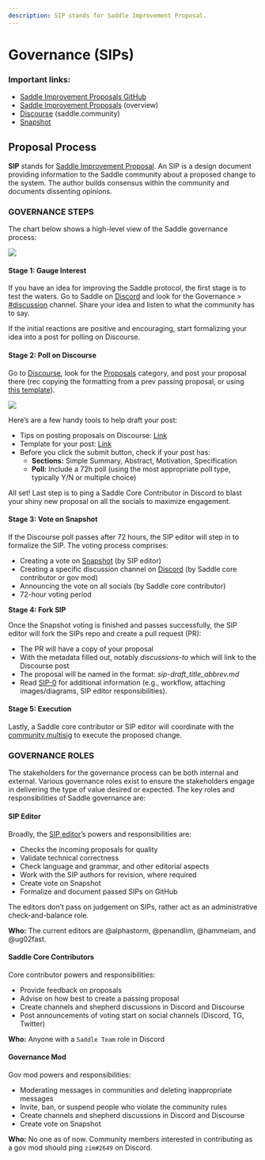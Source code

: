 ```yaml
---
description: SIP stands for Saddle Improvement Proposal.
---
```


# Governance (SIPs)

### Important links:

* [Saddle Improvement Proposals GitHub](https://github.com/saddle-finance/SIPS)
* [Saddle Improvement Proposals](https://sips.saddle.community) (overview)
* [Discourse](https://www.saddle.community) (saddle.community)
* [Snapshot](https://snapshot.org/#/saddlefinance.eth)

## Proposal Process

**SIP** stands for [Saddle Improvement Proposal](https://github.com/saddle-finance/SIPS/blob/master/SIPS/sip-0.md#what-is-an-sip). An SIP is a design document providing information to the Saddle community about a proposed change to the system. The author builds consensus within the community and documents dissenting opinions.

### GOVERNANCE STEPS &#x20;

The chart below shows a high-level view of the Saddle governance process:

![](https://lh5.googleusercontent.com/Piq4TjxlF\_KP1Bl16JJADfeAIOQ-n5i28lvOuI6-W6grEZXpQ3IpBgAYyHK50jiC1ENgWjSYe\_Mt8J7ft7Zm\_BLc0mnAAciTyyqq4qzUYpGJNKwbtvZv9ia6t4rpPA)

#### Stage 1: Gauge Interest

If you have an idea for improving the Saddle protocol, the first stage is to test the waters. Go to Saddle on [Discord](https://discord.gg/saddle) and look for the Governance > [#discussion](https://discord.com/channels/780508954916290610/909713556491108352) channel. Share your idea and listen to what the community has to say.

If the initial reactions are positive and encouraging, start formalizing your idea into a post for polling on Discourse.

#### Stage 2: Poll on Discourse

Go to [Discourse](https://www.saddle.community), look for the [Proposals](https://www.saddle.community/c/proposals/6) category, and post your proposal there (rec copying the formatting from a prev passing proposal, or using [this template](https://github.com/saddle-finance/SIPS/blob/master/sip-X.md)).

![](https://lh3.googleusercontent.com/ZjKjKwrLsW36QT2\_bYZTbruEWpONi6vEU6kK-398u\_2rD6kVsfsGb-GjIzbwc3KgWb0FP8sSKqZxGs\_HbMaD19ofrZdmfVnck5pIU7hrvC7azEsyjx7l665iaMLl5kaQV7fm6h5F)

Here’s are a few handy tools to help draft your post:&#x20;

* Tips on posting proposals on Discourse: [Link](https://www.saddle.community/t/about-the-proposals-category/15)&#x20;
* Template for your post: [Link](https://github.com/saddle-finance/SIPS/blob/master/sip-X.md)
* Before you click the submit button, check if your post has:&#x20;
  * **Sections:** Simple Summary, Abstract, Motivation, Specification&#x20;
  * **Poll:** Include a 72h poll (using the most appropriate poll type, typically Y/N or multiple choice)&#x20;

All set! Last step is to ping a Saddle Core Contributor in Discord to blast your shiny new proposal on all the socials to maximize engagement.

#### Stage 3: Vote on Snapshot

&#x20;If the Discourse poll passes after 72 hours, the SIP editor will step in to formalize the SIP. The voting process comprises:

* Creating a vote on [Snapshot](https://snapshot.org/#/saddlefinance.eth) (by SIP editor)
* Creating a specific discussion channel on [Discord](https://discord.gg/saddle) (by Saddle core contributor or gov mod)
* Announcing the vote on all socials (by Saddle core contributor)
* 72-hour voting period

**Stage 4: Fork SIP**&#x20;

Once the Snapshot voting is finished and passes successfully, the SIP editor will fork the SIPs repo and create a pull request (PR):&#x20;

* The PR will have a copy of your proposal&#x20;
* With the metadata filled out, notably _discussions-to_ which will link to the Discourse post&#x20;
* The proposal will be named in the format: _sip-draft\_title\_abbrev.md_&#x20;
* Read [SIP-0](https://github.com/saddle-finance/SIPS/blob/master/SIPS/sip-0.md) for additional information (e.g., workflow, attaching images/diagrams, SIP editor responsibilities).

#### Stage 5: Execution

Lastly, a Saddle core contributor or SIP editor will coordinate with the [community multisig](saddle-faq.md#who-controls-saddles-admin-keys) to execute the proposed change.



### GOVERNANCE ROLES&#x20;

The stakeholders for the governance process can be both internal and external. Various governance roles exist to ensure the stakeholders engage in delivering the type of value desired or expected. The key roles and responsibilities of Saddle governance are:&#x20;

#### SIP Editor

Broadly, the [SIP editor](https://github.com/saddle-finance/SIPS/blob/master/SIPS/sip-0.md#sip-editors)’s powers and responsibilities are:

* Checks the incoming proposals for quality
* Validate technical correctness
* Check language and grammar, and other editorial aspects
* Work with the SIP authors for revision, where required
* Create vote on Snapshot
* Formalize and document passed SIPs on GitHub

The editors don’t pass on judgement on SIPs, rather act as an administrative check-and-balance role.&#x20;

**Who:** The current editors are @alphastorm, @penandlim, @hammeiam, and @ug02fast.

#### Saddle Core Contributors&#x20;

Core contributor powers and responsibilities:&#x20;

* Provide feedback on proposals
* Advise on how best to create a passing proposal
* Create channels and shepherd discussions in Discord and Discourse
* Post announcements of voting start on social channels (Discord, TG, Twitter)

**Who:** Anyone with a `Saddle Team` role in Discord

#### Governance Mod

Gov mod powers and responsibilities:&#x20;

* Moderating messages in communities and deleting inappropriate messages
* Invite, ban, or suspend people who violate the community rules
* Create channels and shepherd discussions in Discord and Discourse
* Create vote on Snapshot

**Who:** No one as of now. Community members interested in contributing as a gov mod should ping `zim#2649` on Discord.

